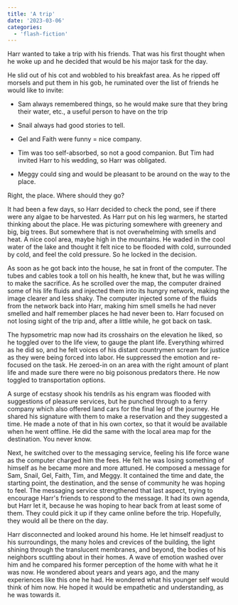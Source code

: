 ```yaml
---
title: 'A trip'
date: '2023-03-06'
categories:
  - 'flash-fiction'
---
```


Harr wanted to take a trip with his friends. That was his first thought when he
woke up and he decided that would be his major task for the day.

He slid out of his cot and wobbled to his breakfast area. As he ripped off
morsels and put them in his gob, he ruminated over the list of friends he would
like to invite:

- Sam always remembered things, so he would make sure that they bring their
  water, etc., a useful person to have on the trip

- Snail always had good stories to tell.

- Gel and Faith were funny = nice company.

- Tim was too self-absorbed, so not a good companion. But Tim had invited Harr
  to his wedding, so Harr was obligated.

- Meggy could sing and would be pleasant to be around on the way to the place.

Right, the place. Where should they go?

It had been a few days, so Harr decided to check the pond, see if there were any
algae to be harvested. As Harr put on his leg warmers, he started thinking about
the place. He was picturing somewhere with greenery and big, big trees. But
somewhere that is not overwhelming with smells and heat. A nice cool area, maybe
high in the mountains. He waded in the cool water of the lake and thought it
felt nice to be flooded with cold, surrounded by cold, and feel the cold
pressure. So he locked in the decision.

As soon as he got back into the house, he sat in front of the computer. The
tubes and cables took a toll on his health, he knew that, but he was willing to
make the sacrifice. As he scrolled over the map, the computer drained some of
his life fluids and injected them into its hungry network, making the image
clearer and less shaky. The computer injected some of the fluids from the
network back into Harr, making him smell smells he had never smelled and half
remember places he had never been to. Harr focused on not losing sight of the
trip and, after a little while, he got back on task.

The hypsometric map now had its crosshairs on the elevation he liked, so he
toggled over to the life view, to gauge the plant life. Everything whirred as he
did so, and he felt voices of his distant countrymen scream for justice as they
were being forced into labor. He suppressed the emotion and re-focused on the
task. He zeroed-in on an area with the right amount of plant life and made sure
there were no big poisonous predators there. He now toggled to transportation
options.

A surge of ecstasy shook his tendrils as his engram was flooded with suggestions
of pleasure services, but he punched through to a ferry company which also
offered land cars for the final leg of the journey. He shared his signature with
them to make a reservation and they suggested a time. He made a note of that in
his own cortex, so that it would be available when he went offline. He did the
same with the local area map for the destination. You never know.

Next, he switched over to the messaging service, feeling his life force wane as
the computer charged him the fees. He felt he was losing something of himself as
he became more and more attuned. He composed a message for Sam, Snail, Gel,
Faith, Tim, and Meggy. It contained the time and date, the starting point, the
destination, and the sense of community he was hoping to feel. The messaging
service strengthened that last aspect, trying to encourage Harr's friends to
respond to the message. It had its own agenda, but Harr let it, because he was
hoping to hear back from at least some of them. They could pick it up if they
came online before the trip. Hopefully, they would all be there on the day.

Harr disconnected and looked around his home. He let himself readjust to his
surroundings, the many holes and crevices of the building, the light shining
through the translucent membranes, and beyond, the bodies of his neighbors
scuttling about in their homes. A wave of emotion washed over him and he
compared his former perception of the home with what he it was now. He wondered
about years and years ago, and the many experiences like this one he had. He
wondered what his younger self would think of him now. He hoped it would be
empathetic and understanding, as he was towards it.
